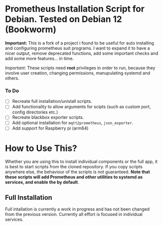# Prometheus Installation Script for Debian. Tested on Debian 12 (Bookworm)

**Important:** This is a fork of a project i found to be useful for auto installing and configuring prometheus suit programs. I want to expand it to have a nicer output, remove deprecated functions, add some important checks and add some more features... in time.

*Important:* These scripts need **root** privileges in order to run, because they involve user creation, changing permissions, manupulating systemd and others.

### To Do
- [ ] Recreate full installation/unistall scripts.
- [ ] Add functionality to allow arguments for scipts (such as custom port, config directories etc.)
- [ ] Recreate blackbox exporter scripts.
- [ ] Add optional installation for `mqtt2prometheus`, `json_exporter`.
- [ ] Add support for Raspberry pi (arm64)

# How to Use This?
Whether you are using this to install individual components or the full app, it is best to start scripts from the cloned repository. If you copy scripts anywhere else, the behaviour of the scripts is not guaranteed. **Note that these scripts will add Prometheus and other utilities to systemd as services, and enable the by default**.

## Full Installation
Full intallation is currently a work in progress and has not been changed from the previous version. Currently all effort is focused in individual services.
